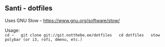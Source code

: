 Santi - dotfiles
----------------

Uses GNU Stow – https://www.gnu.org/software/stow/

Usage:  
`cd ~  
git clone git://git.notthebe.ee/dotfiles  
cd dotfiles  
stow polybar (or i3, rofi, dmenu, etc.)`

